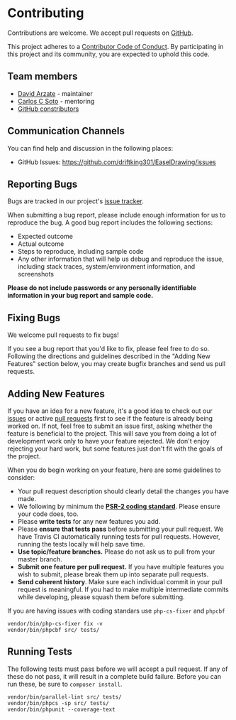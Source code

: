 # Contributing

Contributions are welcome. We accept pull requests on [GitHub](https://github.com/driftking301/EaselDrawing).

This project adheres to a
[Contributor Code of Conduct](https://github.com/driftking301/EaselDrawing/blob/master/CODE_OF_CONDUCT.md).
By participating in this project and its community, you are expected to uphold this code.

## Team members

* [David Arzate](https://github.com/driftking301) - maintainer
* [Carlos C Soto](https://github.com/eclipxe13) - mentoring
* [GitHub constributors](https://github.com/driftking301/EaselDrawing/graphs/contributors)

## Communication Channels

You can find help and discussion in the following places:

* GitHub Issues: <https://github.com/driftking301/EaselDrawing/issues>

## Reporting Bugs

Bugs are tracked in our project's [issue tracker](https://github.com/driftking301/EaselDrawing/issues).

When submitting a bug report, please include enough information for us to reproduce the bug.
A good bug report includes the following sections:

* Expected outcome
* Actual outcome
* Steps to reproduce, including sample code
* Any other information that will help us debug and reproduce the issue, including stack traces, system/environment information, and screenshots

**Please do not include passwords or any personally identifiable information in your bug report and sample code.**

## Fixing Bugs

We welcome pull requests to fix bugs!

If you see a bug report that you'd like to fix, please feel free to do so. Following the directions and guidelines described in the "Adding New Features" section below, you may create bugfix branches and send us pull requests.

## Adding New Features

If you have an idea for a new feature, it's a good idea to check out our
[issues](https://github.com/driftking301/EaselDrawing/issues) or active
[pull requests](https://github.com/driftking301/EaselDrawing/pulls)
first to see if the feature is already being worked on.
If not, feel free to submit an issue first, asking whether the feature is beneficial to the project.
This will save you from doing a lot of development work only to have your feature rejected.
We don't enjoy rejecting your hard work, but some features just don't fit with the goals of the project.

When you do begin working on your feature, here are some guidelines to consider:

* Your pull request description should clearly detail the changes you have made.
* We following by minimum the **[PSR-2 coding standard](http://www.php-fig.org/psr/psr-2/)**. Please ensure your code does, too.
* Please **write tests** for any new features you add.
* Please **ensure that tests pass** before submitting your pull request. We have Travis CI automatically running tests for pull requests. However, running the tests locally will help save time.
* **Use topic/feature branches.** Please do not ask us to pull from your master branch.
* **Submit one feature per pull request.** If you have multiple features you wish to submit, please break them up into separate pull requests.
* **Send coherent history**. Make sure each individual commit in your pull request is meaningful. If you had to make multiple intermediate commits while developing, please squash them before submitting.

If you are having issues with coding standars use `php-cs-fixer` and `phpcbf`

```shell
vendor/bin/php-cs-fixer fix -v
vendor/bin/phpcbf src/ tests/
```

## Running Tests

The following tests must pass before we will accept a pull request. If any of these do not pass,
it will result in a complete build failure. Before you can run these, be sure to `composer install`.

```shell
vendor/bin/parallel-lint src/ tests/
vendor/bin/phpcs -sp src/ tests/
vendor/bin/phpunit --coverage-text
```
